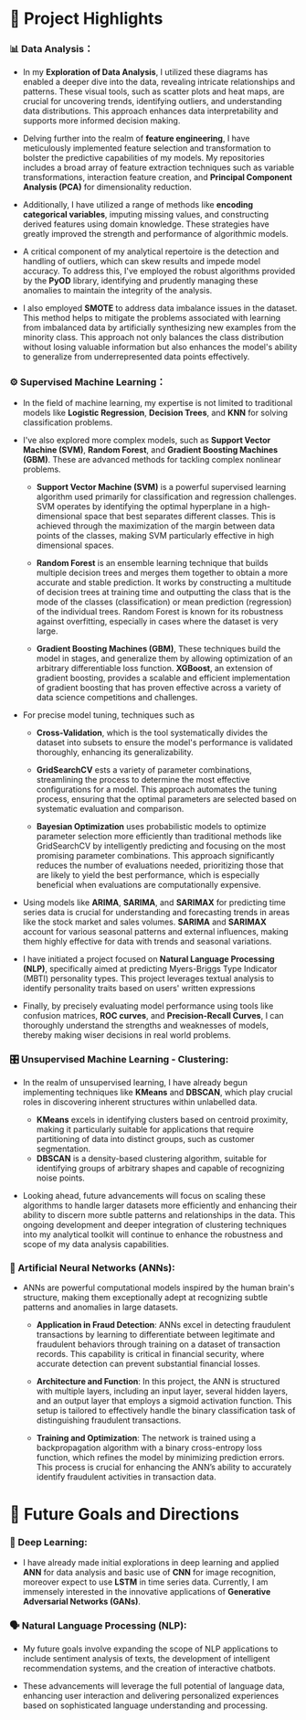 # :dizzy: Project Highlights

### 📊 Data Analysis：

* In my **Exploration of Data Analysis**, I utilized these diagrams has enabled a deeper dive into the data, revealing intricate relationships and patterns. These visual tools, such as scatter plots and heat maps, are crucial for uncovering trends, identifying outliers, and understanding data distributions. This approach enhances data interpretability and supports more informed decision making.

* Delving further into the realm of **feature engineering**, I have meticulously implemented feature selection and transformation to bolster the predictive capabilities of my models. My repositories includes a broad array of feature extraction techniques such as variable transformations, interaction feature creation, and **Principal Component Analysis (PCA)** for dimensionality reduction. 

* Additionally, I have utilized a range of methods like **encoding categorical variables**, imputing missing values, and constructing derived features using domain knowledge. These strategies have greatly improved the strength and performance of algorithmic models.

* A critical component of my analytical repertoire is the detection and handling of outliers, which can skew results and impede model accuracy. To address this, I've employed the robust algorithms provided by the **PyOD** library, identifying and prudently managing these anomalies to maintain the integrity of the analysis.

* I also employed **SMOTE** to address data imbalance issues in the dataset. This method helps to mitigate the problems associated with learning from imbalanced data by artificially synthesizing new examples from the minority class. This approach not only balances the class distribution without losing valuable information but also enhances the model's ability to generalize from underrepresented data points effectively.

### ⚙️ Supervised Machine Learning：
* In the field of machine learning, my expertise is not limited to traditional models like **Logistic Regression**, **Decision Trees**, and **KNN** for solving classification problems.

* I've also explored more complex models, such as **Support Vector Machine (SVM)**, **Random Forest**, and **Gradient Boosting Machines (GBM)**. These are advanced methods for tackling complex nonlinear problems.

  - **Support Vector Machine (SVM)** is a powerful supervised learning algorithm used primarily for classification and regression challenges. SVM operates by identifying the optimal hyperplane in a high-dimensional space that best separates different classes. This is achieved through the maximization of the margin between data points of the classes, making SVM particularly effective in high dimensional spaces.
 
  - **Random Forest** is an ensemble learning technique that builds multiple decision trees and merges them together to obtain a more accurate and stable prediction. It works by constructing a multitude of decision trees at training time and outputting the class that is the mode of the classes (classification) or mean prediction (regression) of the individual trees. Random Forest is known for its robustness against overfitting, especially in cases where the dataset is very large.
 
  - **Gradient Boosting Machines (GBM)**,  These techniques build the model in stages, and generalize them by allowing optimization of an arbitrary differentiable loss function. **XGBoost**, an extension of gradient boosting, provides a scalable and efficient implementation of gradient boosting that has proven effective across a variety of data science competitions and challenges.
  
* For precise model tuning, techniques such as
  
  - **Cross-Validation**, which is the tool systematically divides the dataset into subsets to ensure the model's performance is validated thoroughly, enhancing its generalizability.
    
  - **GridSearchCV** ests a variety of parameter combinations, streamlining the process to determine the most effective configurations for a model. This approach automates the tuning process, ensuring that the optimal parameters are selected based on systematic evaluation and comparison.
    
  - **Bayesian Optimization** uses probabilistic models to optimize parameter selection more efficiently than traditional methods like GridSearchCV by intelligently predicting and focusing on the most promising parameter combinations. This approach significantly reduces the number of evaluations needed, prioritizing those that are likely to yield the best performance, which is especially beneficial when evaluations are computationally expensive.

* Using models like **ARIMA**, **SARIMA**, and **SARIMAX** for predicting time series data is crucial for understanding and forecasting trends in areas like the stock market and sales volumes.
  **SARIMA** and **SARIMAX** account for various seasonal patterns and external influences, making them highly effective for data with trends and seasonal variations.

* I have initiated a project focused on **Natural Language Processing (NLP)**, specifically aimed at predicting Myers-Briggs Type Indicator (MBTI) personality types. This project leverages textual analysis to identify personality traits based on users' written expressions

* Finally, by precisely evaluating model performance using tools like confusion matrices, **ROC curves**, and **Precision-Recall Curves**, I can thoroughly understand the strengths and weaknesses of models, thereby making wiser decisions in real world problems.

### 🎛️ Unsupervised Machine Learning - Clustering:
* In the realm of unsupervised learning, I have already begun implementing techniques like **KMeans** and **DBSCAN**, which play crucial roles in discovering inherent structures within unlabelled data.
  - **KMeans** excels in identifying clusters based on centroid proximity, making it particularly suitable for applications that require partitioning of data into distinct groups, such as customer segmentation. 
  - **DBSCAN** is a density-based clustering algorithm, suitable for identifying groups of arbitrary shapes and capable of recognizing noise points.
  
* Looking ahead, future advancements will focus on scaling these algorithms to handle larger datasets more efficiently and enhancing their ability to discern more subtle patterns and relationships in the data. This ongoing development and deeper integration of clustering techniques into my analytical toolkit will continue to enhance the robustness and scope of my data analysis capabilities.

### 🤖 Artificial Neural Networks (ANNs):
* ANNs are powerful computational models inspired by the human brain's structure, making them exceptionally adept at recognizing subtle patterns and anomalies in large datasets.
  - **Application in Fraud Detection**: ANNs excel in detecting fraudulent transactions by learning to differentiate between legitimate and fraudulent behaviors through training on a dataset of transaction records. This capability is critical in financial security, where accurate detection can prevent substantial financial losses.
    
  - **Architecture and Function**: In this project, the ANN is structured with multiple layers, including an input layer, several hidden layers, and an output layer that employs a sigmoid activation function. This setup is tailored to effectively handle the binary classification task of distinguishing fraudulent transactions.
    
  - **Training and Optimization**: The network is trained using a backpropagation algorithm with a binary cross-entropy loss function, which refines the model by minimizing prediction errors. This process is crucial for enhancing the ANN’s ability to accurately identify fraudulent activities in transaction data.

# :gem: Future Goals and Directions

### 🧠 Deep Learning: 
* I have already made initial explorations in deep learning and applied **ANN** for data analysis and basic use of **CNN** for image recognition, moreover expect to use **LSTM** in time series data. 
Currently, I am immensely interested in the innovative applications of **Generative Adversarial Networks (GANs)**.

### 🗣️ Natural Language Processing (NLP): 
* My future goals involve expanding the scope of NLP applications to include sentiment analysis of texts, the development of intelligent recommendation systems, and the creation of interactive chatbots.

* These advancements will leverage the full potential of language data, enhancing user interaction and delivering personalized experiences based on sophisticated language understanding and processing.





